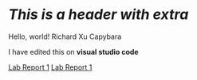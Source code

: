 # *This is a header with extra*
Hello, world! Richard Xu Capybara

I have edited this on **visual studio code**

[Lab Report 1](lab-report-1-week-2.html)
[Lab Report 1](https://rdxu1688.github.io/cse15l-lab-reports/lab-report-1-week-2.html)
